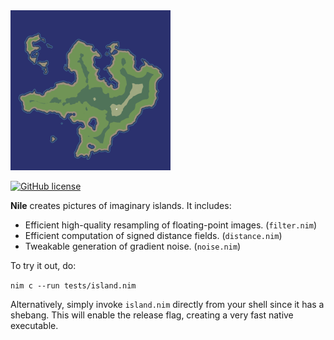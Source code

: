 <img src="https://github.com/prideout/nile/raw/master/island.png" height="256px">

[![GitHub license](https://img.shields.io/badge/license-MIT-blue.svg)](https://github.com/prideout/nile/blob/master/LICENSE)

**Nile** creates pictures of imaginary islands. It includes:

- Efficient high-quality resampling of floating-point images. (`filter.nim`)
- Efficient computation of signed distance fields. (`distance.nim`)
- Tweakable generation of gradient noise. (`noise.nim`)

To try it out, do:

`nim c --run tests/island.nim`

Alternatively, simply invoke `island.nim` directly from your shell since it has a shebang. This will
enable the release flag, creating a very fast native executable.

<!--

# INFINITE ISLAND

    Move noise into sep file

    ---------------------------------------

    For zoom, noise simply perturbs the distance field

    ---------------------------------------

    Linearize the color gradient (see newColorGradient)

    Magnification of the DF should perhaps be MIN

    Window is 960x540
    Viewport is 960x960
    BaseTile (L_f32) and CurrentTile (L_f32) are both 3840x3840.
    Initial Viewport is 0.375,0.375 through 0.625, 0.625

    see notes later in this file

    https://twitter.com/fenharel/status/1023968156203663360
    https://www.danielsmaps.com/portfolio/

    making video
        import os
        execShellCmd(command: string)
        https://en.wikibooks.org/wiki/FFMPEG_An_Intermediate_Guide/image_sequence
        ffmpeg -i image-%03d.png video.webm

    "Always be minifying"

    - In other words, the most recently rendered tile is always between 2x and 4x the viewport size.
    - Magnifying produces pixelation or blurriness
    - Evaluating noise in real time causes peninsulas to morph into islands, etc.
    - We get free AA because we're supersampling
    - If the tile were always bigger than the viewport, we can do fun things with distance fields.

    Strategy:
    - Window is 960x540, Viewport is 960x960 BaseTile (L_f32) and CurrentTile (L_f32) are both 3840x3840.
    - Initial Viewport is 0.375,0.375 through 0.625, 0.625
    - Two floating-point tiles: BaseTile (low freq only) and CurrentTile (BaseTile + 3 layers).
    - When zooming, as soon as minification hits the 2x boundary (i.e. when vp extent is >= 0.5)
        - Re-render the CurrentTile (but with only 1 additional layer) at full res using the current vp
        - Normalize CurrentTile pixel values to [-1,+1] but do not offset (0 should not move).
        - Copy CurrentTile to BaseTile.
        - Add 3 noise layers to CurrentTile.
        - Reset the Viewport to 0.375,0.375 through 0.625, 0.625

    According to wikipedia, Mandelbrot is an "escape-time" fractal whereas Brownian surfaces are "random
    fractals" because they are generated via stochastic rules. Arbitrary precision libraries like BLAH
    can help.

    Binary Ninja or github cutter

# PROMOTE INTO AN ACTUAL IMAGE LIBRARY?

    Tagline: "Friendly Image Library in Nim"

    Grid
        float => float32, int => int32
        use mapIt and applyIt
        private width & height in favor of getters
        maybe even private data?
        templatize the pattern of looping over rows, cols, and having "x y row col", e.g.
            with pixels(grid):
                pixel = pixel + 1.0f - x + y / float(row)
        addBorder (default argument of 1)
        blitFrom

    Image
        pillow suite of things
        colorspace: linear / srgb
        toDataString takes CLAMP or NORMALIZE

    Canvas
        port from Skia
        Wrote program that creates diagram showing the relationship between
            Grid / Image / Canvas

    automate tests
        keep it simple, just check in the PNG files and diff them with a simple nim program

    open source & nimble
        "The top level of the package source directory should contain at most one module, "
        "named 'cairo.nim', but a file named 'cairowin32.nim' was found. This will be an error "
        "in the future."

    docs
        look in history for "Remove docs" and revert
        brew install mkdocs
        pip install mkdocs-material
        mkdocs serve
        mkdocs build -d /tmp/docs
        git checkout gh-pages; rsync /tmp/docs ./

    see also
        https://nimble.directory/search?query=graphics
        http://rnduja.github.io/2015/10/21/scientific-nim/
        https://narimiran.github.io/2018/05/10/python-numpy-nim.html
        https://github.com/stavenko/nim-glm
        https://github.com/unicredit/neo
        Canvas
            Model from Skia classes
            https://github.com/memononen/nanosvg
            https://nimble.directory/pkg/nimagg (the AGG library, hand ported from C, seems nice)
            https://nimble.directory/pkg/suffer (looks like a personal project; draws 2D shapes with pure nim and depends on a few C libraries)

-->
